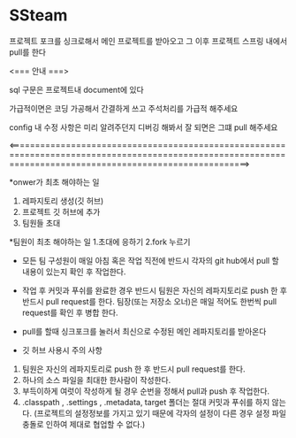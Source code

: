 # SSteam
프로젝트 포크를 싱크로해서 메인 프로젝트를 받아오고 그 이후 프로젝트 스프링 내에서 pull를 한다

<=== 안내 ===>

sql 구문은 프로젝트내 document에 있다 

가급적이면은 코딩 가공해서 간결하게 쓰고 주석처리를 가급적 해주세요

config 내 수정 사항은 미리 알려주던지 디버깅 해봐서 잘 되면은 그떄 pull 해주세요 

<===========================================================================================================================================================>

*onwer가 최초 해야하는 일
 1. 레파지토리 생성(깃 허브)
 2. 프로젝트 깃 허브에 추가
 3. 팀원들 초대

*팀원이 최초 해야하는 일
 1.초대에 응하기 
 2.fork 누르기

* 모든 팀 구성원이 매일 아침 혹은 작업 직전에 반드시 각자의 git hub에서 pull 할 내용이 있는지 확인 후 작업한다. 

* 작업 후 커밋과 푸쉬를 완료한 경우 반드시 팀원은 자신의 레파지토리로 push 한 후 반드시 pull request를 한다. 팀장(또는 저장소 오너)은 매일 적어도 한번씩 pull request를 확인 후 병합 한다.

* pull를 할때 싱크포크를 눌러서 최신으로 수정된 메인 레파지토리를 받아온다

* 깃 허브 사용시 주의 사항
1. 팀원은 자신의 레파지토리로 push 한 후 반드시 pull request를 한다.
2. 하나의 소스 파일을 최대한 한사람이 작성한다.
3. 부득이하게 여럿이 작성하게 될 경우 순번을 정해서 pull과 push 후 작업한다. 
4. .classpath , .settings , .metadata, target 폴더는 절대 커밋과 푸쉬를 하지 않는다.
   (프로젝트의 설정정보를 가지고 있기 때문에 각자의 설정이 다른 경우 설정 파일 충돌로 인하여 제대로 협업할 수 없다.)



